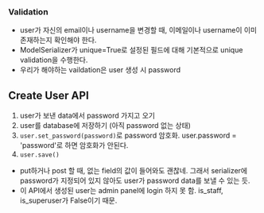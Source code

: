 ### Validation
- user가 자신의 email이나 username을 변경할 때, 이메일이나 username이 이미 존재하는지 확인해야 한다.
- ModelSerializer가 unique=True로 설정된 필드에 대해 기본적으로 unique validation을 수행한다.
- 우리가 해야하는 vaildation은 user 생성 시 password
## Create User API
1. user가 보낸 data에서 password 가지고 오기
2. user를 database에 저장하기 (아직 password 없는 상태)
3. `user.set_password(password)`로 password 암호화. user.password = 'password'로 하면 암호화가 안된다.
4. `user.save()`
- put하거나 post 할 때, 없는 field의 값이 들어와도 괜찮네. 그래서 serializer에 password가 지정되어 있지 않아도 user가 password data를 보낼 수 있는 듯.
- 이 API에서 생성된 user는 admin panel에 login 하지 못 함. is_staff, is_superuser가 False이기 때문.